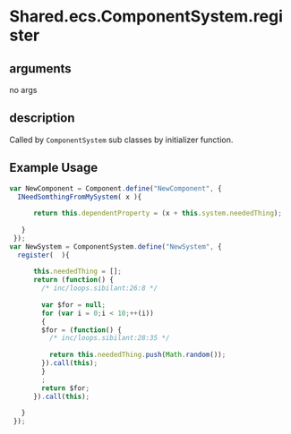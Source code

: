 # Shared.ecs.ComponentSystem.register

## arguments

no args

## description

Called by
`ComponentSystem`
sub classes by initializer function.
## Example Usage


```javascript
var NewComponent = Component.define("NewComponent", { 
  INeedSomthingFromMySystem( x ){ 
    
      return this.dependentProperty = (x + this.system.neededThing);
    
   }
 });
var NewSystem = ComponentSystem.define("NewSystem", { 
  register(  ){ 
    
      this.neededThing = [];
      return (function() {
        /* inc/loops.sibilant:26:8 */
      
        var $for = null;
        for (var i = 0;i < 10;++(i))
        {
        $for = (function() {
          /* inc/loops.sibilant:28:35 */
        
          return this.neededThing.push(Math.random());
        }).call(this);
        }
        ;
        return $for;
      }).call(this);
    
   }
 });


```
